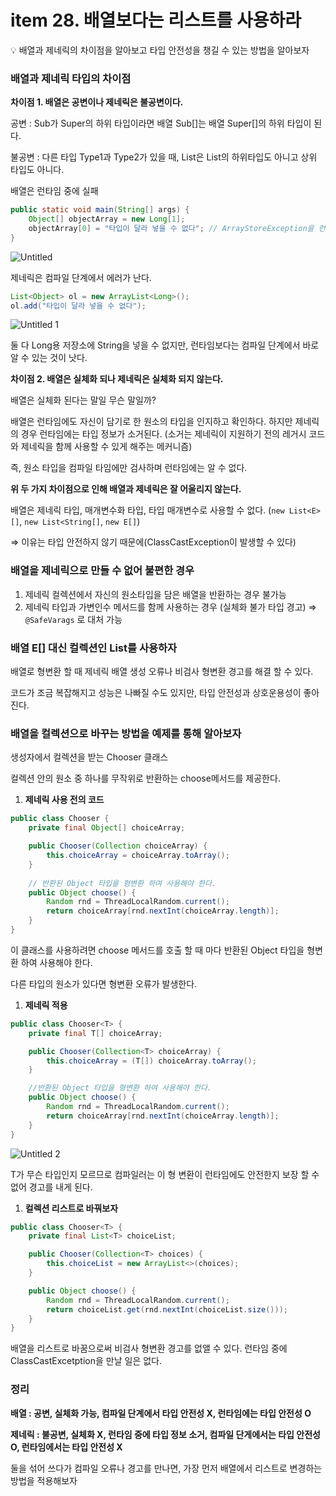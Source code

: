 # item 28. 배열보다는 리스트를 사용하라

<aside>
💡 배열과 제네릭의 차이점을 알아보고 타입 안전성을 챙길 수 있는 방법을 알아보자

</aside>

### 배열과 제네릭 타입의 차이점

**차이점 1. 배열은 공변이나 제네릭은 불공변이다.**

공변 : Sub가 Super의 하위 타입이라면 배열 Sub[]는 배열 Super[]의 하위 타입이 된다.

불공변 : 다른 타입 Type1과 Type2가 있을 때, List<Type1>은 List<Type2>의 하위타입도 아니고 상위 타입도 아니다.

배열은 런타임 중에 실패

```java
public static void main(String[] args) {
    Object[] objectArray = new Long[1];
    objectArray[0] = "타입이 달라 넣을 수 없다"; // ArrayStoreException을 런타임 중에 내뱉는다.
}
```

![Untitled](https://user-images.githubusercontent.com/49682056/224105695-fbd2bfda-e71c-4d7c-ae78-8e40fb557565.png)

제네릭은 컴파일 단계에서 에러가 난다.

```java
List<Object> ol = new ArrayList<Long>();
ol.add("타입이 달라 넣을 수 없다");
```

![Untitled 1](https://user-images.githubusercontent.com/49682056/224105685-b3ac44cf-75fe-4f87-a4c0-2aefa96c7c4a.png)

둘 다 Long용 저장소에 String을 넣을 수 없지만, 런타임보다는 컴파일 단계에서 바로 알 수 있는 것이 낫다.

**차이점 2. 배열은 실체화 되나 제네릭은 실체화 되지 않는다.**

배열은 실체화 된다는 말일 무슨 말일까?

배열은 런타임에도 자신이 담기로 한 원소의 타입을 인지하고 확인하다. 하지만 제네릭의 경우 런타임에는 타입 정보가 소거된다. (소거는 제네릭이 지원하기 전의 레거시 코드와 제네릭을 함께 사용할 수 있게 해주는 메커니즘)

즉, 원소 타입을 컴파일 타임에만 검사하며 런타임에는 알 수 없다.

**위 두 가지 차이점으로 인해 배열과 제네릭은 잘 어울리지 않는다.**

배열은 제네릭 타입, 매개변수화 타입, 타입 매개변수로 사용할 수 없다. (`new List<E>[]`, `new List<String[]`, `new E[]`)

⇒ 이유는  타입 안전하지 않기 때문에(ClassCastException이 발생할 수 있다)

### 배열을 제네릭으로 만들 수 없어 불편한 경우

1. 제네릭 컬렉션에서 자신의 원소타입을 담은 배열을 반환하는 경우 불가능
2. 제네릭 타입과 가변인수 메서드를 함께 사용하는 경우 (실체화 불가 타입 경고) ⇒ `@SafeVarags` 로 대처 가능

### 배열 E[] 대신 컬렉션인 List<E>를 사용하자

배열로 형변환 할 때 제네릭 배열 생성 오류나 비검사 형변환 경고를 해결 할 수 있다.

코드가 조금 복잡해지고 성능은 나빠질 수도 있지만, 타입 안전성과 상호운용성이 좋아진다.

### 배열을 컬렉션으로 바꾸는 방법을 예제를 통해 알아보자

생성자에서 컬렉션을 받는 Chooser 클래스

컬렉션 안의 원소 중 하나를 무작위로 반환하는 choose메서드를 제공한다.

1. **제네릭 사용 전의 코드**

```java
public class Chooser {
    private final Object[] choiceArray;

    public Chooser(Collection choiceArray) {
        this.choiceArray = choiceArray.toArray();
    }
    
    // 반환된 Object 타입을 형변환 하여 사용해야 한다.
    public Object choose() {
        Random rnd = ThreadLocalRandom.current();
        return choiceArray[rnd.nextInt(choiceArray.length)];
    }
}
```

이 클래스를 사용하려면 choose 메서드를 호출 할 때 마다 반환된 Object 타입을 형변환 하여 사용해야 한다.

다른 타입의 원소가 있다면 형변환 오류가 발생한다.

1. **제네릭 적용**

```java
public class Chooser<T> {
    private final T[] choiceArray;

    public Chooser(Collection<T> choiceArray) {
        this.choiceArray = (T[]) choiceArray.toArray();
    }

    //반환된 Object 타입을 형변환 하여 사용해야 한다.
    public Object choose() {
        Random rnd = ThreadLocalRandom.current();
        return choiceArray[rnd.nextInt(choiceArray.length)];
    }
}
```

![Untitled 2](https://user-images.githubusercontent.com/49682056/224105693-5738b178-3e7e-47f0-bb7b-2d5d4c53bc5b.png)

T가 무슨 타입인지 모르므로 컴파일러는 이 형 변환이 런타임에도 안전한지 보장 할 수 없어 경고를 내게 된다.

1. **컬렉션 리스트로 바꿔보자**

```java
public class Chooser<T> {
    private final List<T> choiceList;

    public Chooser(Collection<T> choices) {
        this.choiceList = new ArrayList<>(choices);
    }

    public Object choose() {
        Random rnd = ThreadLocalRandom.current();
        return choiceList.get(rnd.nextInt(choiceList.size()));
    }
}
```

배열을 리스트로 바꿈으로써 비검사 형변환 경고를 없앨 수 있다. 런타임 중에 ClassCastExcetption을 만날 일은 없다.

### 정리

**배열 : 공변, 실체화 가능, 컴파일 단계에서 타입 안전성 X, 런타임에는 타입 안전성 O**

**제네릭 : 불공변, 실체화 X, 런타임 중에 타입 정보 소거, 컴파일 단게에서는 타입 안전성 O, 런타임에서는 타입 안전성 X**

둘을 섞어 쓰다가 컴파일 오류나 경고를 만나면, 가장 먼저 배열에서 리스트로 변경하는 방법을 적용해보자